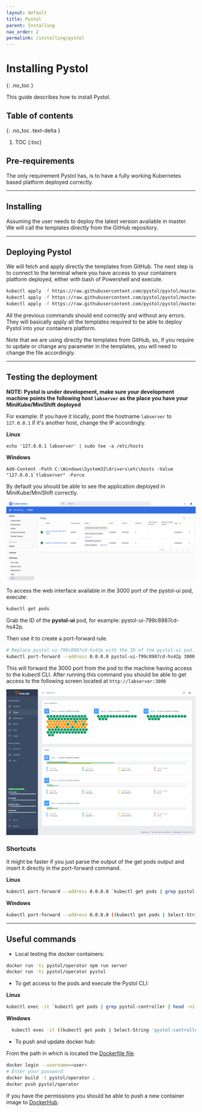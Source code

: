 ```yaml
---
layout: default
title: Pystol
parent: Installing
nav_order: 2
permalink: /installing/pystol
---
```


# Installing Pystol
{: .no_toc }

This guide describes how
to install Pystol.

## Table of contents
{: .no_toc .text-delta }

1. TOC
{:toc}

## Pre-requirements

The only requirement Pystol has, is to have a
fully working Kubernetes based platform deployed
correctly.

---

## Installing

Assuming the user needs to deploy
the latest version available in master.
We will call the templates directly from the GitHub
repository.

---

## Deploying Pystol

We will fetch and apply directly the templates from GitHub.
The next step is to connect to the terminal where you have access
to your containers platform deployed, either with bash of Powershell
and execute.

```bash
kubectl apply -f https://raw.githubusercontent.com/pystol/pystol/master/helm/templates/rbac.yaml
kubectl apply -f https://raw.githubusercontent.com/pystol/pystol/master/helm/templates/operator.yaml
kubectl apply -f https://raw.githubusercontent.com/pystol/pystol/master/helm/templates/crd.yaml
```

All the previous commands should end correctly and without any errors.
They will basically apply all the templates required to be able to deploy Pystol into your
containers platform.

Note that we are using directly the templates from GitHub, so, if you require to update or change
any parameter in the templates, you will need to change the file accordingly.

---

## Testing the deployment

**NOTE: Pystol is under development, make sure
your development machine points the following host `labserver` as
the place you have your MiniKube/MiniShift deployed**

For example: If you have it locally, point the hostname `labserver` to `127.0.0.1` if
it's another host, change the IP accordingly.

**Linux**

```
echo '127.0.0.1 labserver' | sudo tee -a /etc/hosts
```

**Windows**

```
Add-Content -Path C:\Windows\System32\drivers\etc\hosts -Value "127.0.0.1`tlabserver" -Force
```

By default you should be able to see the application deployed in MiniKube/MiniShift correctly.

![](https://raw.githubusercontent.com/pystol/pystol-docs/master/assets/images/installing_minikube_dashboard.PNG)

To access the web interface available in the 3000 port of the pystol-ui pod, execute:

```bash
kubectl get pods
```

Grab the ID of the **pystol-ui** pod, for example: pystol-ui-799c8987cd-hs42p.

Then use it to create a port-forward rule.

```bash
# Replace pystol-ui-799c8987cd-hs42p with the ID of the pystol-ui pod.
kubectl port-forward --address 0.0.0.0 pystol-ui-799c8987cd-hs42p 3000:3000
```

This will forward the 3000 port from the pod to the machine having access to the kubectl CLI. After running this
command you should be able to get access to the following screen located at `http://labserver:3000`

![](https://raw.githubusercontent.com/pystol/pystol-docs/master/assets/images/installing_pystol_dashboard.PNG)

### Shortcuts

It might be faster if you just parse the output of the get pods output and insert it directly in the port-forward command.

**Linux**
```bash
kubectl port-forward --address 0.0.0.0 `kubectl get pods | grep pystol-ui | head -n1 | cut -d' ' -f1` 3000:3000
```

**Windows**
```bash
kubectl port-forward --address 0.0.0.0 ((kubectl get pods | Select-String 'pystol-ui').ToString().Split(' ')[0]) 3000:3000
```

---

## Useful commands

* Local testing the docker containers:

```bash
docker run -ti pystol/operator npm run server
docker run -ti pystol/operator pystol
```

* To get access to the pods and execute the Pystol CLI:

**Linux**

```bash
kubectl exec -it `kubectl get pods | grep pystol-controller | head -n1 | cut -d' ' -f1` /bin/bash
```

**Windows**
```bash
  kubectl exec -it ((kubectl get pods | Select-String 'pystol-controller').ToString().Split(' ')[0]) /bin/bash
```

* To push and update docker hub:

From the path in which is located the [Dockerfile file](https://github.com/pystol/pystol/blob/master/Dockerfile).

```bash
docker login --username=<user>
# Enter your password
docker build -t pystol/operator .
docker push pystol/operator
```

If you have the permissions you should be able to push a new container image to [DockerHub](https://cloud.docker.com/u/pystol/repository/docker/pystol/operator).
